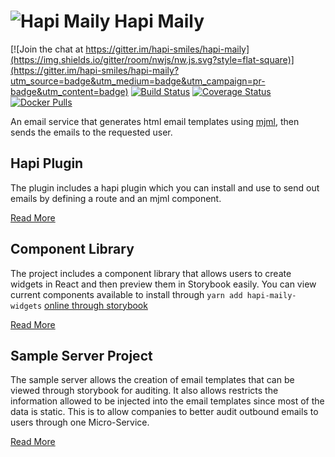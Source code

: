 # ![Hapi Maily](http://i.imgur.com/Ko5GT7a.png?1) Hapi Maily

[![Join the chat at https://gitter.im/hapi-smiles/hapi-maily](https://img.shields.io/gitter/room/nwjs/nw.js.svg?style=flat-square)](https://gitter.im/hapi-smiles/hapi-maily?utm_source=badge&utm_medium=badge&utm_campaign=pr-badge&utm_content=badge)
[![Build Status](https://img.shields.io/travis/joshferrell/hapi-maily/master.svg?style=flat-square)](https://travis-ci.org/joshferrell/hapi-maily)
[![Coverage Status](https://img.shields.io/coveralls/joshferrell/hapi-maily/master.svg?style=flat-square)](https://coveralls.io/github/joshferrell/hapi-maily?branch=master)
[![Docker Pulls](https://img.shields.io/docker/pulls/jferrell/hapi-maily.svg?style=flat-square)](https://hub.docker.com/r/jferrell/hapi-maily/)

An email service that generates html email templates using [mjml](https://mjml.io/), then sends the emails to the requested user.

## Hapi Plugin

The plugin includes a hapi plugin which you can install and use
to send out emails by defining a route and an mjml component.

[Read More](./plugin/README.md)

## Component Library

The project includes a component library that allows users to
create widgets in React and then preview them in Storybook easily.
You can view current components available to install through
`yarn add hapi-maily-widgets`
[online through storybook](https://joshferrell.github.io/hapi-maily/)

[Read More](./widgets/README.md)

## Sample Server Project

The sample server allows the creation of email templates that can be viewed through storybook
for auditing. It also allows restricts the information allowed to be injected into the
email templates since most of the data is static. This is to allow companies to better audit
outbound emails to users through one Micro-Service.

[Read More](./server/README.md)

